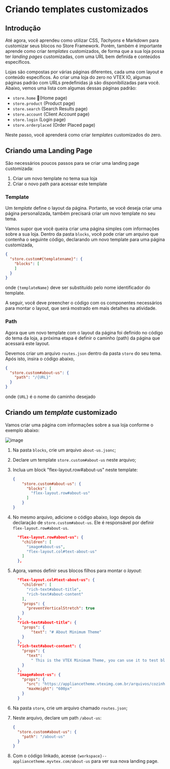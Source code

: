 # Criando templates customizados

## Introdução

Até agora, você aprendeu como utilizar CSS, _Tachyons_ e Markdown para customizar seus blocos no Store Framework. Porém, também é importante aprende como criar _templates_ customizados, de forma que a sua loja possa ter _landing pages_ customizadas, com uma URL bem definida e conteúdos específicos.

Lojas são compostas por várias páginas diferentes, cada uma com layout e conteúdo específicos. Ao criar uma loja do zero no VTEX IO, algumas páginas padrão com URLs predefinidas já são disponibilizadas para você. Abaixo, vemos uma lista com algumas dessas páginas padrão:

- `store.home` (Home page)
- `store.product` (Product page)
- `store.search` (Search Results page)
- `store.account` (Client Account page)
- `store.login` (Login page)
- `store.orderplaced` (Order Placed page)

Neste passo, você aprenderá como criar _templates_ customizados do zero.

## Criando uma Landing Page

São necessários poucos passos para se criar uma landing page customizada:

1. Criar um novo template no tema sua loja
2. Criar o novo path para acessar este template

### Template

Um _template_ define o layout da página. Portanto, se você deseja criar uma página personalizada, também precisará criar um novo template no seu tema.

Vamos supor que você queira criar uma página simples com informações sobre a sua loja. Dentro da pasta `blocks`, você pode criar um arquivo que contenha o seguinte código, declarando um novo template para uma página customizada,

```json
{
  "store.custom#{templatename}": {
    "blocks": [
    ]
  }
}
```

onde `{templateName}` deve ser substituído pelo nome identificador do template.

A seguir, você deve preencher o código com os componentes necessários para montar o layout, que será mostrado em mais detalhes na atividade.

### Path

Agora que um novo template com o layout da página foi definido no código do tema da loja, a próxima etapa é definir o caminho (path) da página que acessará este layout.

Devemos criar um arquivo `routes.json` dentro da pasta `store` do seu tema. Após isto, insira o código abaixo,

```json
{
  "store.custom#about-us": {
    "path": "/{URL}"
  }
}
```

onde `{URL}` é o nome do caminho desejado

## Criando um _template_ customizado

Vamos criar uma página com informações sobre a sua loja conforme o exemplo abaixo:

![image](https://user-images.githubusercontent.com/19495917/90177742-5aac9180-dd81-11ea-9566-be74d563664f.png)

1. Na pasta `blocks`, crie um arquivo `about-us.jsonc`;
2. Declare um template `store.custom#about-us` neste arquivo;
3. Inclua um block "flex-layout.row#about-us" neste template:

    ```json
    {
        "store.custom#about-us": {
          "blocks": [
            "flex-layout.row#about-us"
          ]
        }
    }
    ```
4. No mesmo arquivo, adicione o código abaixo, logo depois da declaração de `store.custom#about-us`. Ele é responsável por definir `flex-layout.row#about-us`.

    ```json
      "flex-layout.row#about-us": {
        "children": [
          "image#about-us",
          "flex-layout.col#text-about-us"
        ]
      },
    ```



5. Agora, vamos definir seus blocos filhos para montar o _layout_:

    ```json
      "flex-layout.col#text-about-us": {
        "children": [
          "rich-text#about-title",
          "rich-text#about-content"
        ],
        "props": {
          "preventVerticalStretch": true
        }
      },
      "rich-text#about-title": {
        "props": {
            "text": "# About Minimum Theme"
        }
      },
      "rich-text#about-content": {
        "props": {
          "text":
            " This is the VTEX Minimum Theme, you can use it to test blocks usage and build your first store from scratch."
        }
      },
      "image#about-us": {
        "props": {
          "src": "https://appliancetheme.vteximg.com.br/arquivos/cozinha-about-us.png",
          "maxHeight": "600px"
        }
      }
    ```

6. Na pasta `store`, crie um arquivo chamado `routes.json`;

6. Neste arquivo, declare um path `/about-us`:

    ```json
    {
      "store.custom#about-us": {
        "path": "/about-us"
      }
    }
    ```

7. Com o código linkado, acesse `{workspace}--appliancetheme.myvtex.com/about-us` para ver sua nova landing page.